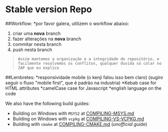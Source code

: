 # Stable version Repo

##Workflow:
*por favor galera, utilizem o workflow abaixo:
1. criar uma **nova** branch
2. fazer alterações na **nova** branch
3. commitar nesta branch
4. push nesta branch
>`Assim mantemos a organização e a integridade do repositório, e facilmente resolvemos os conflitos, qualquer duvida só colar no ZAP que eu explico`

##Lembretes:
*responsividade mobile (o kenji falou isso bem claro) (sugiro seguir o fluxo "mobile first", que é padrão na industria)
*Kebab case for HTML attributes
*camelCase case for Javascript
*english language on the code


We also have the following build guides:
* Building on Windows with `MSYS2` at [COMPILING-MSYS.md](doc/COMPILING/COMPILING-MSYS.md)
* Building on Windows with `vcpkg` at [COMPILING-VS-VCPKG.md](doc/COMPILING/COMPILING-VS-VCPKG.md)
* Building with `cmake` at [COMPILING-CMAKE.md](doc/COMPILING/COMPILING-CMAKE.md)  (*unofficial guide*)
